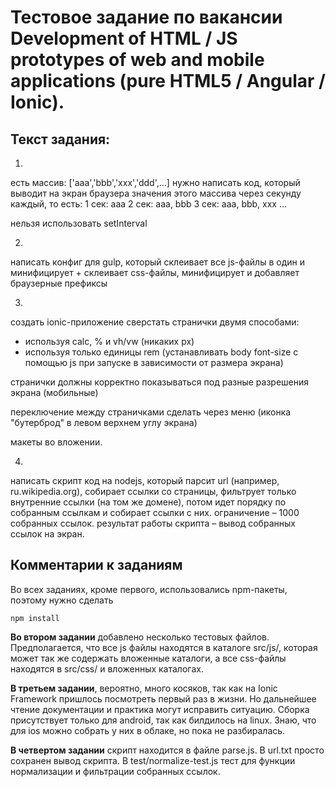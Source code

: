 # Тестовое задание по вакансии Development of HTML / JS prototypes of web and mobile applications (pure HTML5 / Angular / Ionic). #

## Текст задания: ##

1. 

есть массив: ['aaa','bbb','xxx','ddd',...]
нужно написать код, который выводит на экран браузера значения этого массива через секунду каждый, то есть:
1 сек: aaa
2 сек: aaa, bbb
3 сек: aaa, bbb, xxx
...

нельзя использовать setInterval


2.

написать конфиг для gulp, который склеивает все js-файлы в один и минифицирует + склеивает css-файлы, минифицирует и добавляет браузерные префиксы

3. 

создать ionic-приложение
сверстать странички двумя способами:
- используя calc, % и vh/vw (никаких px)
- используя только единицы rem (устанавливать body font-size с помощью js при запуске в зависимости от размера экрана)


странички должны корректно показываться под разные разрешения экрана (мобильные)

переключение между страничками сделать через меню (иконка "бутерброд" в левом верхнем углу экрана)

макеты во вложении.

4.

написать скрипт код на nodejs, который парсит url (например, ru.wikipedia.org), собирает ссылки со страницы, фильтрует только внутренние ссылки (на том же домене), потом идет порядку по собранным ссылкам и собирает ссылки с них. ограничение – 1000 собранных ссылок. результат работы скрипта – вывод собранных ссылок на экран.

## Комментарии к заданиям ##

Во всех заданиях, кроме первого, использовались npm-пакеты, поэтому нужно сделать

    npm install

**Во втором задании** добавлено несколько тестовых файлов. Предполагается, что все js файлы находятся в каталоге src/js/, которая может так же содержать вложенные каталоги, а все css-файлы находятся в src/css/ и вложенных каталогах.

**В третьем задании**, вероятно, много косяков, так как на Ionic Framework пришлось посмотреть первый раз в жизни. Но дальнейшее чтение документации и практика могут исправить ситуацию. Сборка присутствует только для android, так как билдилось на linux. Знаю, что для ios можно собрать у них в облаке, но пока не разбиралась.

**В четвертом задании** скрипт находится в файле parse.js. В url.txt просто сохранен вывод скрипта. В test/normalize-test.js тест для функции нормализации и фильтрации собранных ссылок.



